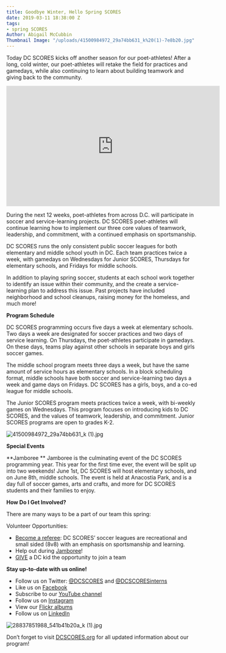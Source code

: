 ```yaml
---
title: Goodbye Winter, Hello Spring SCORES
date: 2019-03-11 18:38:00 Z
tags:
- spring SCORES
Author: Abigail McCubbin
Thumbnail Image: "/uploads/41500984972_29a74bb631_k%20(1)-7e8b20.jpg"
---
```


Today DC SCORES kicks off another season for our poet-athletes! After a long, cold winter, our poet-athletes will retake the field for practices and gamedays, while also continuing to learn about building teamwork and giving back to the community.

<iframe width="560" height="315" src="https://www.youtube.com/embed/DcCTSNKfCdI" frameborder="0" allow="accelerometer; autoplay; encrypted-media; gyroscope; picture-in-picture" allowfullscreen></iframe>





During the next 12 weeks, poet-athletes from across D.C. will participate in soccer and service-learning projects. DC SCORES poet-athletes will continue learning how to implement our three core values of teamwork, leadership, and commitment, with a continued emphasis on sportsmanship. 

DC SCORES runs the only consistent public soccer leagues for both elementary and middle school youth in DC. Each team practices twice a week, with gamedays on Wednesdays for Junior SCORES, Thursdays for elementary schools, and Fridays for middle schools. 

In addition to playing spring soccer, students at each school work together to identify an issue within their community, and the create a service-learning plan to address this issue. Past projects have included neighborhood and school cleanups, raising money for the homeless, and much more!

**Program Schedule**

DC SCORES programming occurs five days a week at elementary schools. Two days a week are designated for soccer practices and two days of service learning. On Thursdays, the poet-athletes participate in gamedays. On these days, teams play against other schools in separate boys and girls soccer games.

The middle school program meets three days a week, but have the same amount of service hours as elementary schools. In a block scheduling format, middle schools have both soccer and service-learning two days a week and game days on Fridays. DC SCORES has a girls, boys, and a co-ed league for middle schools.

The Junior SCORES program meets practices twice a week, with bi-weekly games on Wednesdays. This program focuses on introducing kids to DC SCORES, and the values of teamwork, leadership, and commitment. Junior SCORES programs are open to grades K-2. 

![41500984972_29a74bb631_k (1).jpg](/uploads/41500984972_29a74bb631_k%20(1).jpg)

**Special Events**

**Jamboree **
Jamboree is the culminating event of the DC SCORES programming year. This year for the first time ever, the event will be split up into two weekends! June 1st, DC SCORES will host elementary schools, and on June 8th, middle schools. The event is held at Anacostia Park, and is a day full of soccer games, arts and crafts, and more for DC SCORES students and their families to enjoy. 

**How Do I Get Involved?**

There are many ways to be a part of our team this spring:

Volunteer Opportunities:
* [Become a referee](https://docs.google.com/forms/d/e/1FAIpQLSdtpW2rvPWQ-mzjq-XRo9frtaUwqTiURtSndRcggh1qTnBKcQ/viewform): DC SCORES’ soccer leagues are recreational and small sided (8v8) with an emphasis on sportsmanship and learning.
* Help out during [Jamboree](https://www.dcscores.org/jamboree/)!
* [GIVE](https://connect.clickandpledge.com/w/Form/38684abc-e195-4fdb-aef3-2ed5aeb51d61?636153321160038799) a DC kid the opportunity to join a team

**Stay up-to-date with us online!**
* Follow us on Twitter: [@DCSCORES](https://twitter.com/DCSCORES) and [@DCSCORESinterns](https://twitter.com/DCSCORESInterns) 
* Like us on [Facebook](https://www.facebook.com/DCSCORES/) 
* Subscribe to our [YouTube channel](https://www.youtube.com/channel/UCNUQxAB_LRA7OyH9GtDs7LA?view_as=subscriber) 
* Follow us on [Instagram](https://www.instagram.com/dc_scores/) 
* View our [Flickr albums](https://www.flickr.com/photos/dcscorespictures/albums)
* Follow us on [LinkedIn](https://www.linkedin.com/company/dc-scores/)

![28837851988_541b41b20a_k (1).jpg](/uploads/28837851988_541b41b20a_k%20(1).jpg)

Don’t forget to visit [DCSCORES.org](https://www.dcscores.org/) for all updated information about our program!